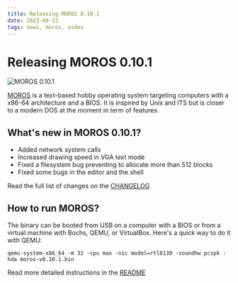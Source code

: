 ```yaml
---
title: Releasing MOROS 0.10.1
date: 2023-09-23
tags: news, moros, osdev
---
```


# Releasing MOROS 0.10.1

![MOROS 0.10.1](moros-0-10-1.png)

[MOROS](http://moros.cc) is a text-based hobby operating system targeting computers with a x86-64
architecture and a BIOS. It is inspired by Unix and ITS but is closer to a
modern DOS at the moment in term of features.

## What's new in MOROS 0.10.1?

- Added network system calls
- Increased drawing speed in VGA text mode
- Fixed a filesystem bug preventing to allocate more than 512 blocks
- Fixed some bugs in the editor and the shell

Read the full list of changes on the
[CHANGELOG](https://github.com/vinc/moros/blob/v0.10.1/CHANGELOG.md)

## How to run MOROS?

The binary can be booted from USB on a computer with a BIOS or from a virtual
machine with Bochs, QEMU, or VirtualBox. Here's a quick way to do it with QEMU:

```
qemu-system-x86_64 -m 32 -cpu max -nic model=rtl8139 -soundhw pcspk -hda moros-v0.10.1.bin
```

Read more detailed instructions in the
[README](https://github.com/vinc/moros/blob/v0.10.1/README.md)
